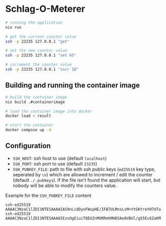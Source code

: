 # Schlag-O-Meterer

```bash
# running the application
nix run

# get the current counter value
ssh -p 23235 127.0.0.1 "get"

# set the new counter value
ssh -p 23235 127.0.0.1 "set 65"

# increment the counter value
ssh -p 23235 127.0.0.1 "incr 10"
```

## Building and running the container image

```bash
# build the container image
nix build .#containerimage

# load the container image into docker
docker load < result

# start the container
docker compose up -d
```

## Configuration

- `SSH_HOST`: ssh host to use (default `localhost`)
- `SSH_PORT`: ssh port to use (default `23235`)
- `SSH_PUBKEY_FILE`: path to file with ssh public keys (`ed25519` key type, seperated by `\n`) which are allowed to increment / edit the counter (default `./.pubkeys`). If the file isn't found the application will start, but nobody will be able to modify the counters value.

Example for the `SSH_PUBKEY_FILE` content

```
ssh-ed25519 AAAAC3NzaC1lZDI1NTE5AAAAIAS9nLidDyoFWspHE/IFB7ULMnsLsM+YtGKYreYH7UTa
ssh-ed25519 AAAAC3NzaC1lZDI1NTE5AAAAIEzsOgEiuiTQEUZnMORRmhMHDSAo8VBUl/g55Ec6ZaKM
```
